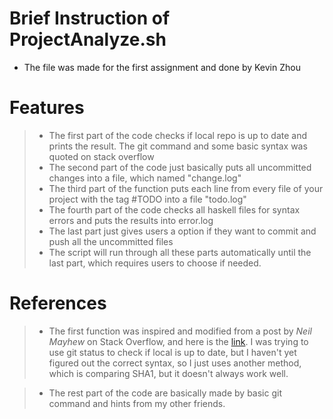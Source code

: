 # Brief Instruction of ProjectAnalyze.sh

- The file was made for the first assignment and done by Kevin Zhou


 

# Features

  >- The first part of the code checks if local repo is up to date and prints the result. The git command and some basic syntax was quoted on stack overflow
  >- The second part of the code just basically puts all uncommitted changes into a file, which named "change.log"
  >- The third part of the function puts each line from every file of your project with the tag #TODO into a file "todo.log"
  >- The fourth part of the code checks all haskell files for syntax errors and puts the results into error.log
  >- The last part just gives users a option if they want to commit and push all the uncommitted files
  >- The script will run through all these parts automatically until the last part, which requires users to choose if needed.

# References
  >- The first function was inspired and modified from a post by *Neil Mayhew* on Stack Overflow, and here is the [link](https://stackoverflow.com/questions/3258243/check-if-pull-needed-in-git). I was trying to use git status to check if local is up to date, but I haven't yet figured out the correct syntax, so I just uses another method, which is comparing SHA1, but it doesn't always work well.
  
  >- The rest part of the code are basically made by basic git command and hints from my other friends.
  

